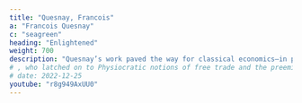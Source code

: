 ```yaml
---
title: "Quesnay, Francois"
a: "Francois Quesnay"
c: "seagreen"
heading: "Enlightened"
weight: 700
description: "Quesnay’s work paved the way for classical economics—in particular for Adam Smith"
# , who latched on to Physiocratic notions of free trade and the preeminence of the agricultural sector
# date: 2022-12-25
youtube: "r8g949AxUU0"
---
```


